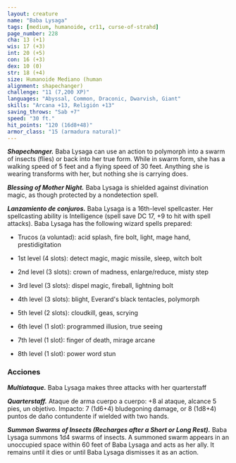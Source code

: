 ```yaml
---
layout: creature
name: "Baba Lysaga"
tags: [medium, humanoide, cr11, curse-of-strahd]
page_number: 228
cha: 13 (+1)
wis: 17 (+3)
int: 20 (+5)
con: 16 (+3)
dex: 10 (0)
str: 18 (+4)
size: Humanoide Mediano (human
alignment: shapechanger)
challenge: "11 (7,200 XP)"
languages: "Abyssal, Common, Draconic, Dwarvish, Giant"
skills: "Arcana +13, Religión +13"
saving_throws: "Sab +7"
speed: "30 ft."
hit_points: "120 (16d8+48)"
armor_class: "15 (armadura natural)"
---
```


***Shapechanger.*** Baba Lysaga can use an action to polymorph into a swarm of insects (flies) or back into her true form. While in swarm form, she has a walking speed of 5 feet and a flying speed of 30 feet. Anything she is wearing transforms with her, but nothing she is carrying does.

***Blessing of Mother Night.*** Baba Lysaga is shielded against divination magic, as though protected by a nondetection spell.

***Lanzamiento de conjuros.*** Baba Lysaga is a 16th-level spellcaster. Her spellcasting ability is Intelligence (spell save DC 17, +9 to hit with spell attacks). Baba Lysaga has the following wizard spells prepared:

* Trucos (a voluntad): acid splash, fire bolt, light, mage hand, prestidigitation

* 1st level (4 slots): detect magic, magic missile, sleep, witch bolt

* 2nd level (3 slots): crown of madness, enlarge/reduce, misty step

* 3rd level (3 slots): dispel magic, fireball, lightning bolt

* 4th level (3 slots): blight, Everard's black tentacles, polymorph

* 5th level (2 slots): cloudkill, geas, scrying

* 6th level (1 slot): programmed illusion, true seeing

* 7th level (1 slot): finger of death, mirage arcane

* 8th level (1 slot): power word stun

### Acciones

***Multiataque.*** Baba Lysaga makes three attacks with her quarterstaff

***Quarterstaff.*** Ataque de arma cuerpo a cuerpo: +8 al ataque, alcance 5 pies, un objetivo. Impacto: 7 (1d6+4) bludegoning damage, or 8 (1d8+4) puntos de daño contundente if wielded with two hands.

***Summon Swarms of Insects (Recharges after a Short or Long Rest).*** Baba Lysaga summons 1d4 swarms of insects. A summoned swarm appears in an unoccupied space within 60 feet of Baba Lysaga and acts as her ally. It remains until it dies or until Baba Lysaga dismisses it as an action.